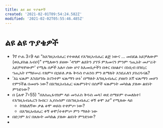 ```yaml
---
title: ልዩ ልዩ ጥያቄዎች
created: '2021-02-01T09:54:24.582Z'
modified: '2021-02-02T05:55:46.485Z'
---
```


# ልዩ ልዩ ጥያቄዎች

* 1ኛ ዮሐ 3፥9 ላይ "ከእግዚአብሔር የተወለደ የእግዚአብሔር ልጅ ነውና ... መበደል አይቻለውም (ወኢይክል አብሶ)" የሚለውን ይዘው 'ዳግም ልደትን ያገኙ ምእመናን ምንም ኀጢአት መሥራት አይቻላቸውም' የሚሉ ሰዎች አሉ። ሰው ሆኖ ከእመቤታችን በቀር በሀልዮ፣ በነቢብ በገቢር ኀጢአት የማይሠራ የለም። በኃይለ ቃሉ ቅዱስ ዮሐንስ ምን ለማለት እንደፈለገ ያስረዱናል?
* 'እኔ ፍጹም እንደሆንኩ እናንተም ፍጹማን ሁኑ' በማለት እግዚአብሔር ያዘዘን እኛ ፍጹማን መሆን የምንችል በመሆኑ ነው? በእግዚአብሔር ፍጹምነትና በሰዎች ፍጹምነት መካከል ያለው ልዩነት ምንድነው?
* በ (ሐዋ 7፥55) "በእስጢፋኖስም ላይ መንፈስ ቅዱስ መላ፤ ወደ ሰማይም ተመለከተ፤ የእግዚአብሔርን ክብር፣ ኢየሱስም በእግዚአብሔር ቀኝ ቆሞ አየ" የሚለው ላይ
  * ትክክለኛው ቃል ቆሞ ወይስ ተቀምጦ ነው?
  * በእግዚአብሔር ቀኝ ቆሞ/ተቀምጦ ምን ማለት ነው
* በድጋም እና በጸሎት መካከል ያለው ልዩነት ምንድነው?
* 
